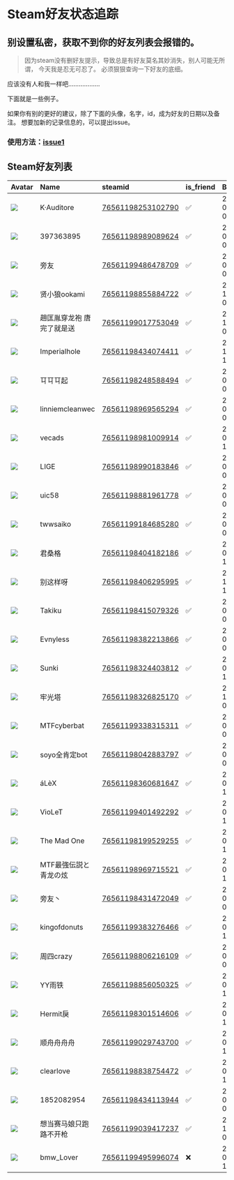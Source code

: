 # Steam好友状态追踪
## 别设置私密，获取不到你的好友列表会报错的。

> 因为steam没有删好友提示，导致总是有好友莫名其妙消失，别人可能无所谓，
> 今天我是忍无可忍了。 必须狠狠查询一下好友的底细。

应该没有人和我一样吧………………

下面就是一些例子。

如果你有别的更好的建议，除了下面的头像，名字，id，成为好友的日期以及备注。 想要加新的记录信息的，可以提出issue。

### 使用方法：[issue1](https://github.com/systemannounce/SteamFriends/issues/1)

## Steam好友列表

| Avatar                                                                            | Name            | steamid                                                                     | is_friend   | BFD                 | Remark   |
|:----------------------------------------------------------------------------------|:----------------|:----------------------------------------------------------------------------|:------------|:--------------------|:---------|
| ![](https://avatars.steamstatic.com/15ce447c1fd47ed492323a8f6b1ecc5d622da5d2.jpg) | K·Auditore      | [76561198253102790](https://steamcommunity.com/profiles/76561198253102790/) | ✅           | 2019-07-17 06:48:27 |          |
| ![](https://avatars.steamstatic.com/fef49e7fa7e1997310d705b2a6158ff8dc1cdfeb.jpg) | 397363895       | [76561198989089624](https://steamcommunity.com/profiles/76561198989089624/) | ✅           | 2020-09-06 07:00:21 |          |
| ![](https://avatars.steamstatic.com/b791375c6f97b67ce5a7cbcd5879897e291a82f8.jpg) | 旁友              | [76561199486478709](https://steamcommunity.com/profiles/76561199486478709/) | ✅           | 2024-03-23 02:01:55 |          |
| ![](https://avatars.steamstatic.com/2d3250f300947103a935aa7290aad158a5c4ad58.jpg) | 贤小狼ookami       | [76561198855884722](https://steamcommunity.com/profiles/76561198855884722/) | ✅           | 2018-12-09 03:27:42 |          |
| ![](https://avatars.steamstatic.com/fef49e7fa7e1997310d705b2a6158ff8dc1cdfeb.jpg) | 趙匡胤穿龙袍 唐完了就是送   | [76561199017753049](https://steamcommunity.com/profiles/76561199017753049/) | ✅           | 2022-12-18 05:22:32 |          |
| ![](https://avatars.steamstatic.com/9608d6ae9106517bbf6624128dbfbc612dde9a1f.jpg) | Imperialhole    | [76561198434074411](https://steamcommunity.com/profiles/76561198434074411/) | ✅           | 2023-12-02 12:40:45 |          |
| ![](https://avatars.steamstatic.com/8f6916be3dcc60a0c3e9391276bce389a138b83a.jpg) | 㔿㔿㔿起            | [76561198248588494](https://steamcommunity.com/profiles/76561198248588494/) | ✅           | 2018-09-17 04:02:27 |          |
| ![](https://avatars.steamstatic.com/cbc910b68a51cfb6b2824ef6f0039b3415b3c7ac.jpg) | linniemcleanwec | [76561198969565294](https://steamcommunity.com/profiles/76561198969565294/) | ✅           | 2021-05-09 07:41:11 |          |
| ![](https://avatars.steamstatic.com/6641e75b8730bc462b567a35cb525ffc85931fcb.jpg) | vecads          | [76561198981009914](https://steamcommunity.com/profiles/76561198981009914/) | ✅           | 2021-05-11 15:52:36 |          |
| ![](https://avatars.steamstatic.com/53f0b9266bb33fead29956dff728d94c6dc62247.jpg) | LIGE            | [76561198990183846](https://steamcommunity.com/profiles/76561198990183846/) | ✅           | 2021-05-10 08:27:37 |          |
| ![](https://avatars.steamstatic.com/fef49e7fa7e1997310d705b2a6158ff8dc1cdfeb.jpg) | uic58           | [76561198881961778](https://steamcommunity.com/profiles/76561198881961778/) | ✅           | 2019-03-03 08:45:29 |          |
| ![](https://avatars.steamstatic.com/fef49e7fa7e1997310d705b2a6158ff8dc1cdfeb.jpg) | twwsaiko        | [76561199184685280](https://steamcommunity.com/profiles/76561199184685280/) | ✅           | 2022-06-03 04:44:55 |          |
| ![](https://avatars.steamstatic.com/fef49e7fa7e1997310d705b2a6158ff8dc1cdfeb.jpg) | 君桑格             | [76561198404182186](https://steamcommunity.com/profiles/76561198404182186/) | ✅           | 2024-06-13 12:47:26 |          |
| ![](https://avatars.steamstatic.com/fef49e7fa7e1997310d705b2a6158ff8dc1cdfeb.jpg) | 别这样呀            | [76561198406295995](https://steamcommunity.com/profiles/76561198406295995/) | ✅           | 2017-10-18 15:00:02 |          |
| ![](https://avatars.steamstatic.com/3abe09f52dbd762214215c28c1e1c4cbf5d268a3.jpg) | Takiku          | [76561198415079326](https://steamcommunity.com/profiles/76561198415079326/) | ✅           | 2023-08-06 07:00:51 |          |
| ![](https://avatars.steamstatic.com/09e64aee9a10d9016021a0d315be5e1e0c3f2cbc.jpg) | Evnyless        | [76561198382213866](https://steamcommunity.com/profiles/76561198382213866/) | ✅           | 2019-06-28 04:22:13 |          |
| ![](https://avatars.steamstatic.com/725d317b71e20b295ee3511ba5df0742f5129035.jpg) | Sunki           | [76561198324403812](https://steamcommunity.com/profiles/76561198324403812/) | ✅           | 2021-05-29 13:38:03 |          |
| ![](https://avatars.steamstatic.com/3f5e9daea59216d7fe13df4e031d3537580e5e21.jpg) | 牢光塔             | [76561198326825170](https://steamcommunity.com/profiles/76561198326825170/) | ✅           | 2022-12-21 09:22:57 |          |
| ![](https://avatars.steamstatic.com/fef49e7fa7e1997310d705b2a6158ff8dc1cdfeb.jpg) | MTFcyberbat     | [76561199338315311](https://steamcommunity.com/profiles/76561199338315311/) | ✅           | 2022-09-04 08:15:32 |          |
| ![](https://avatars.steamstatic.com/71408db48a154e5cde0cc9523f327bb2fe1a17a2.jpg) | soyo全肯定bot      | [76561198042883797](https://steamcommunity.com/profiles/76561198042883797/) | ✅           | 2022-06-03 04:46:33 |          |
| ![](https://avatars.steamstatic.com/619663f1f3e88c25d63ac4143450c4c73370ed8b.jpg) | áLèX            | [76561198360681647](https://steamcommunity.com/profiles/76561198360681647/) | ✅           | 2019-07-09 12:40:01 |          |
| ![](https://avatars.steamstatic.com/46a368c92a8a4de6d84f16967b8fe7263806f0f5.jpg) | VioLeT          | [76561199401492292](https://steamcommunity.com/profiles/76561199401492292/) | ✅           | 2023-01-25 12:01:40 |          |
| ![](https://avatars.steamstatic.com/78252ae2061113bd60d2d86be94f066c0e0b707f.jpg) | The Mad One     | [76561198199529255](https://steamcommunity.com/profiles/76561198199529255/) | ✅           | 2019-08-10 12:02:09 |          |
| ![](https://avatars.steamstatic.com/2e8da0ed5bc972dc7c8989fa0e72a6662b8cc2a8.jpg) | MTF最強伝説と青龙の炫    | [76561198969715521](https://steamcommunity.com/profiles/76561198969715521/) | ✅           | 2021-05-09 11:13:01 |          |
| ![](https://avatars.steamstatic.com/85733d340ec23a20a72c794d2bddbc12e31e5a7e.jpg) | 旁友丶             | [76561198431472049](https://steamcommunity.com/profiles/76561198431472049/) | ✅           | 2024-03-23 03:57:57 |          |
| ![](https://avatars.steamstatic.com/dcc68442d643e8c4fd9a112d17d18214cf140726.jpg) | kingofdonuts    | [76561199383276466](https://steamcommunity.com/profiles/76561199383276466/) | ✅           | 2024-06-13 12:25:45 |          |
| ![](https://avatars.steamstatic.com/8ac080e20ed5004f8dc42a36e520f70ed1009c75.jpg) | 周四crazy         | [76561198806216109](https://steamcommunity.com/profiles/76561198806216109/) | ✅           | 2024-01-20 07:28:47 |          |
| ![](https://avatars.steamstatic.com/05317e47c9ea5e4a8fdc34d0d3d94c842db998b6.jpg) | YY雨铁            | [76561198856050325](https://steamcommunity.com/profiles/76561198856050325/) | ✅           | 2024-04-02 13:57:37 |          |
| ![](https://avatars.steamstatic.com/752eb38c3b0bc6f74708ec2c3d44d00bda41edde.jpg) | Hermit戾         | [76561198301514606](https://steamcommunity.com/profiles/76561198301514606/) | ✅           | 2020-02-26 13:54:21 |          |
| ![](https://avatars.steamstatic.com/fef49e7fa7e1997310d705b2a6158ff8dc1cdfeb.jpg) | 顺舟舟舟舟           | [76561199029743700](https://steamcommunity.com/profiles/76561199029743700/) | ✅           | 2024-05-29 12:47:03 |          |
| ![](https://avatars.steamstatic.com/7e7fff73339aaf9b10f919a929b7200604fad2e5.jpg) | clearlove       | [76561198838754472](https://steamcommunity.com/profiles/76561198838754472/) | ✅           | 2020-02-26 14:03:10 |          |
| ![](https://avatars.steamstatic.com/fef49e7fa7e1997310d705b2a6158ff8dc1cdfeb.jpg) | 1852082954      | [76561198434113944](https://steamcommunity.com/profiles/76561198434113944/) | ✅           | 2018-02-20 01:32:53 |          |
| ![](https://avatars.steamstatic.com/fef49e7fa7e1997310d705b2a6158ff8dc1cdfeb.jpg) | 想当赛马娘只跑路不开枪     | [76561199039417237](https://steamcommunity.com/profiles/76561199039417237/) | ✅           | 2022-10-01 06:37:29 |          |
| ![](https://avatars.steamstatic.com/21a699d237d4fcbc8734d13a44fd09ef013c5895.jpg) | bmw_Lover       | [76561199495996074](https://steamcommunity.com/profiles/76561199495996074/) | ❌           | 2024-09-19 12:30:34 |          |